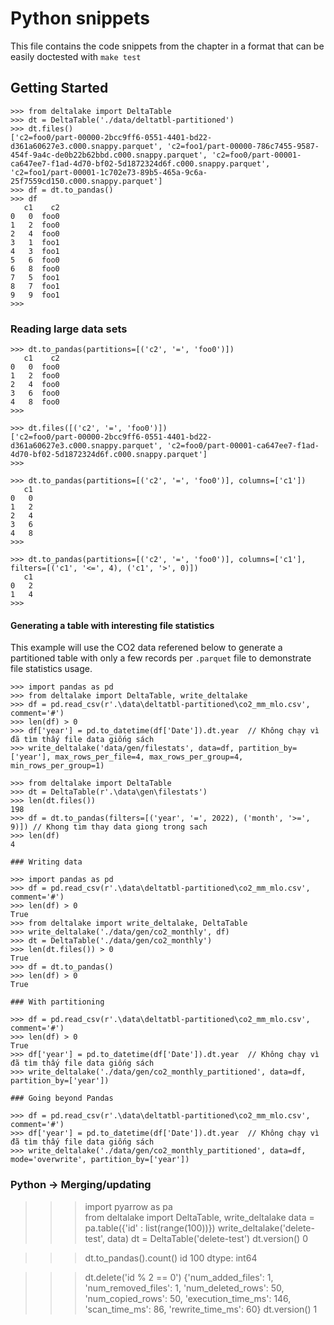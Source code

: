 # Python snippets

This file contains the code snippets from the chapter in a format that can be
easily doctested with `make test`

## Getting Started

```
>>> from deltalake import DeltaTable
>>> dt = DeltaTable('./data/deltatbl-partitioned')
>>> dt.files()
['c2=foo0/part-00000-2bcc9ff6-0551-4401-bd22-d361a60627e3.c000.snappy.parquet', 'c2=foo1/part-00000-786c7455-9587-454f-9a4c-de0b22b62bbd.c000.snappy.parquet', 'c2=foo0/part-00001-ca647ee7-f1ad-4d70-bf02-5d1872324d6f.c000.snappy.parquet', 'c2=foo1/part-00001-1c702e73-89b5-465a-9c6a-25f7559cd150.c000.snappy.parquet']
>>> df = dt.to_pandas()
>>> df
   c1	 c2
0   0  foo0
1   2  foo0
2   4  foo0
3   1  foo1
4   3  foo1
5   6  foo0
6   8  foo0
7   5  foo1
8   7  foo1
9   9  foo1
>>>
```

### Reading large data sets

```
>>> dt.to_pandas(partitions=[('c2', '=', 'foo0')])
   c1	 c2
0   0  foo0
1   2  foo0
2   4  foo0
3   6  foo0
4   8  foo0
>>>
```

```
>>> dt.files([('c2', '=', 'foo0')])
['c2=foo0/part-00000-2bcc9ff6-0551-4401-bd22-d361a60627e3.c000.snappy.parquet', 'c2=foo0/part-00001-ca647ee7-f1ad-4d70-bf02-5d1872324d6f.c000.snappy.parquet']
>>>
```

```
>>> dt.to_pandas(partitions=[('c2', '=', 'foo0')], columns=['c1'])
   c1
0   0
1   2
2   4
3   6
4   8
>>>
```

```
>>> dt.to_pandas(partitions=[('c2', '=', 'foo0')], columns=['c1'], filters=[('c1', '<=', 4), ('c1', '>', 0)])
   c1
0   2
1   4
>>>
```

#### Generating a table with interesting file statistics

This example will use the CO2 data referened below to generate a partitioned table with only a few records per `.parquet` file to demonstrate file statistics usage.

```
>>> import pandas as pd
>>> from deltalake import DeltaTable, write_deltalake
>>> df = pd.read_csv(r'.\data\deltatbl-partitioned\co2_mm_mlo.csv', comment='#')
>>> len(df) > 0
>>> df['year'] = pd.to_datetime(df['Date']).dt.year  // Không chạy vì đã tìm thấy file data giống sách
>>> write_deltalake('data/gen/filestats', data=df, partition_by=['year'], max_rows_per_file=4, max_rows_per_group=4, min_rows_per_group=1)

>>> from deltalake import DeltaTable
>>> dt = DeltaTable(r'.\data\gen\filestats')
>>> len(dt.files())
198
>>> df = dt.to_pandas(filters=[('year', '=', 2022), ('month', '>=', 9)]) // Khong tim thay data giong trong sach
>>> len(df)
4

### Writing data

>>> import pandas as pd
>>> df = pd.read_csv(r'.\data\deltatbl-partitioned\co2_mm_mlo.csv', comment='#')
>>> len(df) > 0
True
>>> from deltalake import write_deltalake, DeltaTable
>>> write_deltalake('./data/gen/co2_monthly', df)
>>> dt = DeltaTable('./data/gen/co2_monthly')
>>> len(dt.files()) > 0
True
>>> df = dt.to_pandas()
>>> len(df) > 0
True

### With partitioning

>>> df = pd.read_csv(r'.\data\deltatbl-partitioned\co2_mm_mlo.csv', comment='#')
>>> len(df) > 0
True
>>> df['year'] = pd.to_datetime(df['Date']).dt.year  // Không chạy vì đã tìm thấy file data giống sách
>>> write_deltalake('./data/gen/co2_monthly_partitioned', data=df, partition_by=['year'])

### Going beyond Pandas

>>> df = pd.read_csv(r'.\data\deltatbl-partitioned\co2_mm_mlo.csv', comment='#')
>>> df['year'] = pd.to_datetime(df['Date']).dt.year  // Không chạy vì đã tìm thấy file data giống sách
>>> write_deltalake('./data/gen/co2_monthly_partitioned', data=df, mode='overwrite', partition_by=['year'])
```

### Python -> Merging/updating

>>> import pyarrow as pa  
>>> from deltalake import DeltaTable, write_deltalake
>>> data = pa.table({'id' : list(range(100))})
>>> write_deltalake('delete-test', data)
>>> dt = DeltaTable('delete-test')
>>> dt.version()
>>> 0


>>> dt.to_pandas().count()
>>> id 100
>>> dtype: int64


>>> dt.delete('id % 2 == 0')
>>> {'num_added_files': 1, 'num_removed_files': 1, 'num_deleted_rows': 50, 'num_copied_rows': 50, 'execution_time_ms': 146, 'scan_time_ms': 86, 'rewrite_time_ms': 60}
>>> dt.version()
>>> 1
